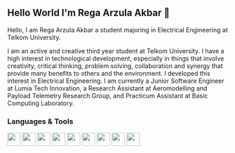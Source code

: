 ## Hello World I'm Rega Arzula Akbar 👋

Hello, I am Rega Arzula Akbar a student majoring in Electrical Engineering at Telkom University.

I am an active and creative third year student at Telkom University. I have a high interest in technological development, especially in things that involve creativity, critical thinking, problem solving, collaboration and synergy that provide many benefits to others and the environment. I developed this interest in Electrical Engineering. I am currently a Junior Software Engineer at Lumia Tech Innovation, a Research Assistant at Aeromodelling and Payload Telemetry Research Group, and Practicum Assistant at Basic Computing Laboratory.

### Languages & Tools

<img src="https://img.shields.io/badge/python-3670A0?style=flat-square&logo=python&logoColor=white" height="30" />
<img src="https://img.shields.io/badge/c-00599C?style=flat-square&logo=c&logoColor=white" height="30" />
<img src="https://img.shields.io/badge/c++-00599C?style=flat-square&logo=c%2B%2B&logoColor=white" height="30" />
<img src="https://img.shields.io/badge/html5-E34F26?style=flat-square&logo=html5&logoColor=white" height="30" />
<img src="https://img.shields.io/badge/css3-1572B6?style=flat-square&logo=css3&logoColor=white" height="30" />
<img src="https://img.shields.io/badge/mysql-4479A1?style=flat-square&logo=mysql&logoColor=white" height="30" />
<img src="https://img.shields.io/badge/git-F05032?style=flat-square&logo=git&logoColor=white" height="30" />
<img src="https://img.shields.io/badge/php-777BB4?style=flat-square&logo=php&logoColor=white" height="30" />
<img src="https://img.shields.io/badge/figma-F24E1E?style=flat-square&logo=figma&logoColor=white" height="30" />
